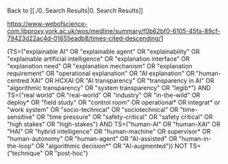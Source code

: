 Back to [[./0. Search Results|0. Search Results]]

https://www-webofscience-com.libproxy.york.ac.uk/wos/medline/summary/f0b62bf0-6105-45fa-89cf-79423d22ac4d-01655eadb8/times-cited-descending/1


(TS=("explainable AI" OR "explainable agent" OR "explainability" OR "explainable artificial intelligence" OR "explanation interface" OR "explanation need" OR "explanation mechanism" OR "explanation requirement" OR "operational explanation" OR "AI explanation" OR "human-centred XAI" OR HCXAI OR "AI transparency" OR "transparency in AI" OR "algorithmic transparency" OR "system transparency" OR "legib*")
AND
TS=("real world" OR "real-world" OR "industry" OR "in-the-wild" OR deploy* OR "field study" OR "control room" OR operational* OR integrat* or "work system" OR "socio-technical" OR "sociotechnical" OR "time-sensitive" OR "time pressure" OR "safety-critical" OR "safety critical" OR "high stakes" OR "high-stakes")
AND
TS=("human-AI" OR "human-XAI" OR "HAI" OR "hybrid intelligence" OR "human-machine" OR supervisor* OR "human-autonomy" OR "human-agent" OR "AI-assisted" OR "human-in-the-loop" OR "algorithmic decision*" OR "AI-augmented"))
NOT
TS=("technique" OR "post-hoc")

